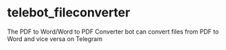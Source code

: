# telebot_fileconverter
The PDF to Word/Word to PDF Converter bot can convert files from PDF to Word and vice versa on Telegram
